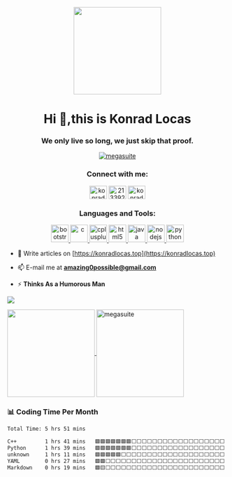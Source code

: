 <p align='center'> <a href="https://github.com/MegaSuite" target="_blank"> <img src="https://blog-pic-storage.oss-cn-shanghai.aliyuncs.com/github_profile/avatar.jpg" height="200" width="200"/></a></p>
<h1 align="center">Hi 👋,this is Konrad Locas</h1>
<h3 align="center">We only live so long, we just skip that proof.</h3>

<p align="center"> <a href="https://github.com/antonkomarev/github-profile-views-counter" target="_blank"> <img src="https://komarev.com/ghpvc/?username=megasuite&label=Profile%20views&color=0e75b6&style=flat" alt="megasuite" /> </a></p>
<h3 align="center">Connect with me:</h3>
<p align="center">
<a href="https://twitter.com/konrad_locas" target="blank"><img align="center" src="https://blog-pic-storage.oss-cn-shanghai.aliyuncs.com/github_profile/twitter.svg" alt="konrad_locas" height="30" width="40" /></a>
<a href="https://stackoverflow.com/users/21339293" target="blank"><img align="center" src="https://blog-pic-storage.oss-cn-shanghai.aliyuncs.com/github_profile/stack-overflow.svg" alt="21339293" height="30" width="40" /></a>
<a href="https://www.youtube.com/@konrad_locas" target="blank"><img align="center" src="https://blog-pic-storage.oss-cn-shanghai.aliyuncs.com/github_profile/youtube.svg" alt="konrad_locas" height="30" width="40" /></a>
</p>

<h3 align="center">Languages and Tools:</h3>
<p align="center"> <a href="https://getbootstrap.com" target="_blank" rel="noreferrer"> <img src="https://blog-pic-storage.oss-cn-shanghai.aliyuncs.com/github_profile/bootstrap-plain-wordmark.svg" alt="bootstrap" width="40" height="40"/> </a> <a href="https://www.cprogramming.com/" target="_blank" rel="noreferrer"> <img src="https://blog-pic-storage.oss-cn-shanghai.aliyuncs.com/github_profile/c-original.svg" alt="c" width="40" height="40"/> </a> <a href="https://www.w3schools.com/cpp/" target="_blank" rel="noreferrer"> <img src="https://blog-pic-storage.oss-cn-shanghai.aliyuncs.com/github_profile/cplusplus-original.svg" alt="cplusplus" width="40" height="40"/> </a> <a href="https://www.w3.org/html/" target="_blank" rel="noreferrer"> <img src="https://blog-pic-storage.oss-cn-shanghai.aliyuncs.com/github_profile/html5-original-wordmark.svg" alt="html5" width="40" height="40"/> </a> <a href="https://www.java.com" target="_blank" rel="noreferrer"> <img src="https://blog-pic-storage.oss-cn-shanghai.aliyuncs.com/github_profile/java-original.svg" alt="java" width="40" height="40"/> </a> <a href="https://nodejs.org" target="_blank" rel="noreferrer"> <img src="https://blog-pic-storage.oss-cn-shanghai.aliyuncs.com/github_profile/nodejs-original-wordmark.svg" alt="nodejs" width="40" height="40"/> </a> <a href="https://www.python.org" target="_blank" rel="noreferrer"> <img src="https://blog-pic-storage.oss-cn-shanghai.aliyuncs.com/github_profile/python-original.svg" alt="python" width="40" height="40"/> </a> </p>

- 📝 Write articles on [https://konradlocas.top](https://konradlocas.top)

- 📫 E-mail me at **amazing0possible@gmail.com**

- ⚡ **Thinks As a Humorous Man**


<p><a href="https://dino.zone" target="_blank"> <img align='center' src="https://blog-pic-storage.oss-cn-shanghai.aliyuncs.com/github_profile/dino.gif"/></a></p>

<a href="https://github.com/anuraghazra/github-readme-stats">
  <img height=200 align="center" src="https://github-readme-stats.vercel.app/api?username=megasuite" />
</a>
<a href="https://github.com/anuraghazra/github-readme-stats">
  <img height=200 align="center" src="https://github-readme-stats.vercel.app/api/top-langs?username=megasuite&show_icons=true&locale=en&layout=compact" alt="megasuite"/>
</a>


### :bar_chart: Coding Time Per Month
<!--START_SECTION:waka-->

```txt
Total Time: 5 hrs 51 mins

C++         1 hrs 41 mins   🟩🟩🟩🟩🟩🟩🟩⬜⬜⬜⬜⬜⬜⬜⬜⬜⬜⬜⬜⬜⬜⬜⬜⬜⬜   28.88 %
Python      1 hrs 39 mins   🟩🟩🟩🟩🟩🟩🟩⬜⬜⬜⬜⬜⬜⬜⬜⬜⬜⬜⬜⬜⬜⬜⬜⬜⬜   28.28 %
unknown     1 hrs 11 mins   🟩🟩🟩🟩🟩⬜⬜⬜⬜⬜⬜⬜⬜⬜⬜⬜⬜⬜⬜⬜⬜⬜⬜⬜⬜   20.33 %
YAML        0 hrs 27 mins   🟩🟩⬜⬜⬜⬜⬜⬜⬜⬜⬜⬜⬜⬜⬜⬜⬜⬜⬜⬜⬜⬜⬜⬜⬜   07.79 %
Markdown    0 hrs 19 mins   🟩🟨⬜⬜⬜⬜⬜⬜⬜⬜⬜⬜⬜⬜⬜⬜⬜⬜⬜⬜⬜⬜⬜⬜⬜   05.30 %
```

<!--END_SECTION:waka-->
